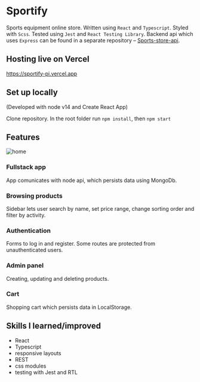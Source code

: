 # Sportify

Sports equipment online store. Written using `React` and `Typescript`. Styled with `Scss`. Tested using `Jest` and `React Testing Library`. Backend api which uses `Express` can be found in a separate repository – [Sports-store-api](https://github.com/RafalAlmakiewicz/sports-store-api).

## Hosting live on Vercel

https://sportify-pi.vercel.app

## Set up locally

(Developed with node v14 and Create React App)

Clone repository. In the root folder run `npm install`, then `npm start`

## Features

![home](https://user-images.githubusercontent.com/79459373/160728969-d84729d1-c09a-4100-a626-f8e8886b2262.png)

### Fullstack app

App comunicates with node api, which persists data using MongoDb.

### Browsing products

Sidebar lets user search by name, set price range, change sorting order and filter by activity.

### Authentication

Forms to log in and register. Some routes are protected from unauthenticated users.

### Admin panel

Creating, updating and deleting products.

### Cart

Shopping cart which persists data in LocalStorage.

## Skills I learned/improved

- React
- Typescript
- responsive layouts
- REST
- css modules
- testing with Jest and RTL
